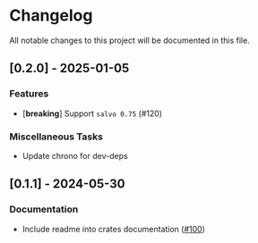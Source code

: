 # Changelog

All notable changes to this project will be documented in this file.

## [0.2.0] - 2025-01-05

### Features

- [**breaking**] Support `salvo 0.75` (#120)

### Miscellaneous Tasks

- Update chrono for dev-deps

<!-- generated by git-cliff -->
## [0.1.1] - 2024-05-30

### Documentation

- Include readme into crates documentation ([#100](https://github.com/DDtKey/protect-endpoints/pull/100))

<!-- generated by git-cliff -->
